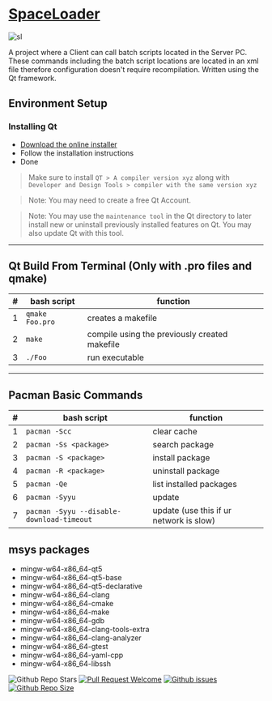 # [SpaceLoader](https://github.com/rendayigit/SpaceLoader)

![sl](https://user-images.githubusercontent.com/26045359/204103152-a5e0e2e3-ff24-4157-aa15-8c2d4f51f523.PNG)

A project where a Client can call batch scripts located in the Server PC. These commands including the batch script locations are located in an xml file therefore configuration doesn't require recompilation. Written using the Qt framework.

## Environment Setup

### Installing Qt

- [Download the online installer](https://www.qt.io/download-qt-installer "Qt Online Installer")
- Follow the installation instructions
- Done

> Make sure to install `QT > A compiler version xyz` along with `Developer and Design Tools > compiler with the same version xyz`

> Note: You may need to create a free Qt Account.

> Note: You may use the `maintenance tool` in the Qt directory to later install new or uninstall previously installed features on Qt. You may also update Qt with this tool.

***

## Qt Build From Terminal (Only with .pro files and qmake)

| #   | bash script             | function                                      |
| --- | ----------------------- | --------------------------------------------- |
| 1   | ```qmake Foo.pro``` | creates a makefile |
| 2   | ```make``` | compile using the previously created makefile |
| 3   | ```./Foo``` | run executable |

***

## Pacman Basic Commands

| #   | bash script             | function                                      |
| --- | ----------------------- | --------------------------------------------- |
| 1 | ```pacman -Scc``` | clear cache |
| 2 | ```pacman -Ss <package>``` | search package |
| 3 | ```pacman -S <package>``` | install package |
| 4 | ```pacman -R <package>``` | uninstall package |
| 5 | ```pacman -Qe``` | list installed packages |
| 6 | ```pacman -Syyu``` | update |
| 7 | ```pacman -Syyu --disable-download-timeout``` | update (use this if ur network is slow) |

## msys packages

- mingw-w64-x86_64-qt5
- mingw-w64-x86_64-qt5-base
- mingw-w64-x86_64-qt5-declarative
- mingw-w64-x86_64-clang
- mingw-w64-x86_64-cmake
- mingw-w64-x86_64-make
- mingw-w64-x86_64-gdb
- mingw-w64-x86_64-clang-tools-extra
- mingw-w64-x86_64-clang-analyzer
- mingw-w64-x86_64-gtest
- mingw-w64-x86_64-yaml-cpp
- mingw-w64-x86_64-libssh


![Github Repo Stars](https://img.shields.io/github/actions/workflow/status/rendayigit/SpaceLoader/ci.yml)
[![Pull Request Welcome](https://img.shields.io/github/issues-pr/rendayigit/SpaceLoader)](https://github.com/rendayigit/SpaceLoader/pulls)
[![Github issues](https://img.shields.io/github/issues-raw/rendayigit/SpaceLoader)](https://github.com/rendayigit/SpaceLoader/issues)
[![Github Repo Size](https://img.shields.io/github/repo-size/rendayigit/SpaceLoader)](https://github.com/rendayigit/SpaceLoader)

